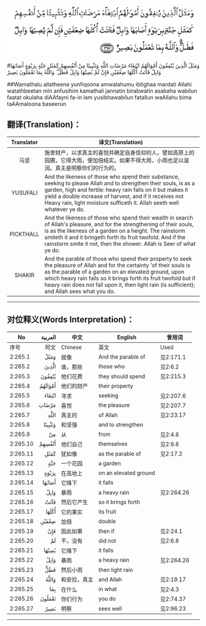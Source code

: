 ![002:265](images/002_265.gif)

#وَمَثَلُ الَّذِينَ يُنْفِقُونَ أَمْوَالَهُمُ ابْتِغَاءَ مَرْضَاتِ اللَّهِ وَتَثْبِيتًا مِنْ أَنْفُسِهِمْ كَمَثَلِ جَنَّةٍ بِرَبْوَةٍ أَصَابَهَا وَابِلٌ فَآتَتْ أُكُلَهَا ضِعْفَيْنِ فَإِنْ لَمْ يُصِبْهَا وَابِلٌ فَطَلٌّ ۗ وَاللَّهُ بِمَا تَعْمَلُونَ بَصِيرٌ 

##Wamathalu allatheena yunfiqoona amwalahumu ibtighaa mardati Allahi watathbeetan min anfusihim kamathali jannatin birabwatin asabaha wabilun faatat okulaha diAAfayni fa-in lam yusibhawabilun fatallun waAllahu bima taAAmaloona baseerun 

## 翻译(Translation)：

| Translator | 译文(Translation)                                            |
| :--------: | ------------------------------------------------------------ |
|    马坚    | 施舍财产，以求真主的喜悦并确定自身信仰的人，譬如高原上的园圃，它得大雨，便加倍结实。如果不得大雨，小雨也足以滋润。真主是明察你们的行为的。 |
|  YUSUFALI  | And the likeness of those who spend their substance, seeking to please Allah and to strengthen their souls, is as a garden, high and fertile: heavy rain falls on it but makes it yield a double increase of harvest, and if it receives not Heavy rain, light moisture sufficeth it. Allah seeth well whatever ye do. |
| PICKTHALL  | And the likeness of those who spend their wealth in search of Allah's pleasure, and for the strengthening of their souls, is as the likeness of a garden on a height. The rainstorm smiteth it and it bringeth forth its fruit twofold. And if the rainstorm smite it not, then the shower. Allah is Seer of what ye do. |
|   SHAKIR   | And the parable of those who spend their property to seek the pleasure of Allah and for the certainty 'of their souls is as the parable of a garden on an elevated ground, upon which heavy rain falls so it brings forth its fruit twofold but if heavy rain does not fall upon it, then light rain (is sufficient); and Allah sees what you do. |

---

## 对位释义(Words Interpretation)：

| No   | العربية | 中文    | English | 曾用词 |
| ---- | ------: | ------- | ------- | ------ |
| 序号 |    阿文 | Chinese | 英文    | Used   |
| 2:265.1  | وَمَثَلُ    | 就像         | And the parable of    | 见2:171.1  |
| 2:265.2  | الَّذِينَ   | 谁，那些     | those who             | 见2:6.2    |
| 2:265.3  | يُنْفِقُونَ  | 他们花费     | they should spend     | 见2:215.3  |
| 2:265.4  | أَمْوَالَهُمُ | 他们的财产   | their property        |            |
| 2:265.5  | ابْتِغَاءَ  | 寻求         | seeking               | 见2:207.6  |
| 2:265.6  | مَرْضَاتِ   | 喜悦         | the pleasure          | 见2:207.7  |
| 2:265.7  |    اللَّهِ | 真主的       | of Allah              | 见2:23.17  |
| 2:265.8  | وَتَثْبِيتًا | 和坚强       | and to strengthen     |            |
| 2:265.9  | مِنْ      | 从           | from                  | 见2:4.8    |
| 2:265.10 | أَنْفُسِهِمْ  | 他们自己     | themselves            | 见2:9.8    |
| 2:265.11 | كَمَثَلِ    | 犹如像       | as the parable of     | 见2:17.2   |
| 2:265.12 | جَنَّةٍ     | 一个花园     | a garden              |            |
| 2:265.13 | بِرَبْوَةٍ   | 在高地上     | on an elevated ground |            |
| 2:265.14 | أَصَابَهَا  | 它降下       | it falls              |            |
| 2:265.15 | وَابِلٌ    | 暴雨         | a heavy rain          | 见2:264.26 |
| 2:265.16 | فَآتَتْ    | 然后它产生   | so it brings forth    |            |
| 2:265.17 | أُكُلَهَا   | 它的果实     | its fruit             |            |
| 2:265.18 | ضِعْفَيْنِ   | 加倍         | double                |            |
| 2:265.19 | فَإِنْ     | 因此如果     | then if               | 见2:24.1   |
| 2:265.20 | لَمْ      | 不，没有     | did not               | 见2:6.8    |
| 2:265.21 | يُصِبْهَا   | 它降下       | it falls              |            |
| 2:265.22 | وَابِلٌ    | 暴雨         | a heavy rain          | 见2:264.26 |
| 2:265.23 | فَطَلٌّ     | 然后小雨     | then light rain       |            |
| 2:265.24 | وَاللَّهُ   | 和安拉，真主 | and Allah             | 见2:19.17  |
| 2:265.25 | بِمَا     | 在什么       | in what               | 见2:4.3    |
| 2:265.26 | تَعْمَلُونَ  | 你们行为     | you do                | 见2:74.37  |
| 2:265.27 | بَصِيرٌ    | 明察         | sees well             | 见2:96.23  |

---

